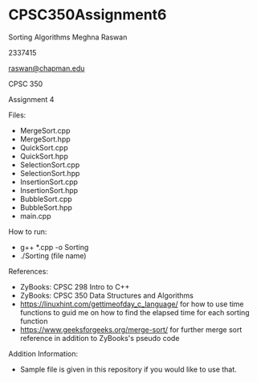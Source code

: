 # CPSC350Assignment6
Sorting Algorithms
Meghna Raswan

2337415

raswan@chapman.edu

CPSC 350

Assignment 4


Files:
- MergeSort.cpp
- MergeSort.hpp
- QuickSort.cpp
- QuickSort.hpp
- SelectionSort.cpp
- SelectionSort.hpp
- InsertionSort.cpp
- InsertionSort.hpp
- BubbleSort.cpp
- BubbleSort.hpp
- main.cpp

How to run:
- g++ *.cpp -o Sorting
- ./Sorting (file name)

References:
- ZyBooks: CPSC 298 Intro to C++
- ZyBooks: CPSC 350 Data Structures and Algorithms
- https://linuxhint.com/gettimeofday_c_language/ for how to use time functions to guid me on how to find the elapsed time for each sorting function
- https://www.geeksforgeeks.org/merge-sort/ for further merge sort reference in addition to ZyBooks's pseudo code

Addition Information:
- Sample file is given in this repository if you would like to use that.
